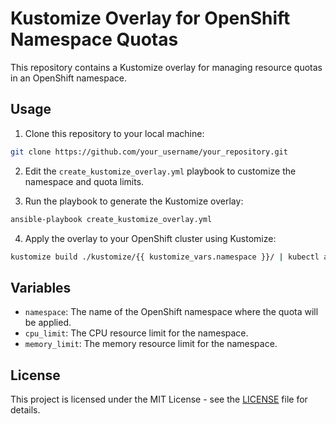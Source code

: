 # Kustomize Overlay for OpenShift Namespace Quotas

This repository contains a Kustomize overlay for managing resource quotas in an OpenShift namespace.

## Usage

1. Clone this repository to your local machine:

```bash
git clone https://github.com/your_username/your_repository.git
```

2. Edit the `create_kustomize_overlay.yml` playbook to customize the namespace and quota limits.

3. Run the playbook to generate the Kustomize overlay:

```bash
ansible-playbook create_kustomize_overlay.yml
```

4. Apply the overlay to your OpenShift cluster using Kustomize:

```bash
kustomize build ./kustomize/{{ kustomize_vars.namespace }}/ | kubectl apply -f -
```

## Variables

- `namespace`: The name of the OpenShift namespace where the quota will be applied.
- `cpu_limit`: The CPU resource limit for the namespace.
- `memory_limit`: The memory resource limit for the namespace.

## License

This project is licensed under the MIT License - see the [LICENSE](LICENSE) file for details.
